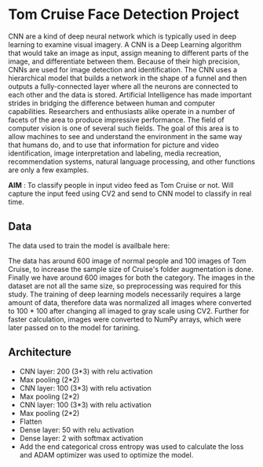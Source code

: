 # Tom Cruise Face Detection Project
CNN are a kind of deep neural network which is typically used in deep learning to examine visual imagery. A CNN is a Deep Learning  algorithm that  would take an  image as  input, assign meaning to different parts of the image, and differentiate between them. Because of their high precision, CNNs are used for image  detection and identification. The CNN  uses a hierarchical model that builds a network in the shape of a funnel and then outputs a fully-connected layer where all the neurons are connected to  each other and the data is  stored. Artificial Intelligence  has  made  important  strides  in  bridging  the difference  between  human  and  computer  capabilities. Researchers and enthusiasts alike operate in a number of facets of  the  area  to produce  impressive performance. The  field of computer vision is one of several such fields. The goal of this area is to allow machines to see and understand the environment in the same way that humans do, and to use that information for picture  and  video  identification,  image  interpretation  and labeling,  media recreation,  recommendation  systems,  natural language  processing,  and  other  functions  are  only  a  few examples.

__AIM__ : To classify people in input video feed as Tom Cruise or not. Will capture the input feed using CV2 and send to CNN model to classify in real time. 
## Data
The data used to train the model is availbale here: 

The data has around 600 image of normal people and 100 images of Tom Cruise, to increase the sample size of Cruise's folder augmentation is done. Finally we have around 600 images for both the category. The  images  in  the dataset  are  not  all  the  same  size,  so preprocessing was required for this study. The training of deep learning models necessarily requires a large amount of data, therefore data was normalized all images where converted to 100 * 100 after changing all imaged to gray scale using CV2. Further for faster calculation, images were converted to NumPy arrays, which were later passed on to the model for tarining. 

## Architecture 
* CNN layer: 200 (3*3) with relu activation
* Max pooling (2*2)
* CNN layer: 100 (3*3) with relu activation
* Max pooling (2*2)
* CNN layer: 100 (3*3) with relu activation
* Max pooling (2*2)
* Flatten
* Dense layer: 50 with relu activation
* Dense layer: 2 with softmax activation
* Add the end categorical cross entropy was used to calculate the loss and ADAM optimizer was used to optimize the model.


